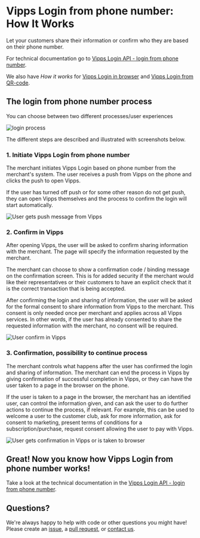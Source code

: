 <!-- START_METADATA
---
title: How it works from mobile
sidebar_position: 14
---
END_METADATA -->

# Vipps Login from phone number: How It Works

Let your customers share their information or confirm who they are based on their phone number.

For technical documentation go to
[Vipps Login API - login from phone number](https://github.com/vippsas/vipps-login-api/blob/master/vipps-login-api.md#vipps-login-from-phone-number).

We also have _How it works_ for [Vipps Login in browser](https://github.com/vippsas/vipps-login-api/blob/master/vipps-login-api-howitworks.md) and [Vipps Login from QR-code](https://github.com/vippsas/vipps-login-api/blob/master/vipps-login-from-QR-api-howitworks.md).

## The login from phone number process

You can choose between two different processes/user experiences

![login process](images/vipps-login-from-phone-number-process.png)

The different steps are described and illustrated with screenshots below.

### 1. Initiate Vipps Login from phone number

The merchant initiates Vipps Login based on phone number from the merchant's system. The user receives a push from Vipps on the phone and clicks the push to open Vipps.

If the user has turned off push or for some other reason do not get push, they can open Vipps themselves and the process to confirm the login will start automatically.

![User gets push message from Vipps](images/vipps-login-phone-push.png)

### 2. Confirm in Vipps

After opening Vipps, the user will be asked to confirm sharing information with the merchant. The page will specify the information requested by the merchant.

The merchant can choose to show a confirmation code / binding message on the confirmation screen. This is for added security if the merchant would like their representatives or their customers to have an explicit check that it is the correct transaction that is being accepted.

After confirming the login and sharing of information, the user will be asked for the formal consent to share information from Vipps to the merchant. This consent is only needed once per merchant and applies across all Vipps services. In other words, if the user has already consented to share the requested information with the merchant, no consent will be required.

![User confirm in Vipps](images/vipps-login-confirm.png)

### 3. Confirmation, possibility to continue process

The merchant controls what happens after the user has  confirmed the login and sharing of information. The merchant can end the process in Vipps by giving confirmation of successful completion in Vipps, or they can have the user taken to a page in the browser on the phone.

If the user is taken to a page in the browser, the merchant has an identified user, can control the information given, and can ask the user to do further actions to continue the process, if relevant. For example, this can be used to welcome a user to the customer club, ask for more information, ask for consent to marketing, present terms of conditions for a subscription/purchase, request consent allowing the user to pay with Vipps.

![User gets confirmation in Vipps or is taken to browser](images/vipps-login-confirmation.png)

## Great! Now you know how Vipps Login from phone number works!

Take a look at the technical documentation in the [Vipps Login API - login from phone number](https://github.com/vippsas/vipps-login-api/blob/master/vipps-login-api.md#vipps-login-from-phone-number).

## Questions?

We're always happy to help with code or other questions you might have!
Please create an [issue](https://github.com/vippsas/vipps-login-api/issues),
a [pull request](https://github.com/vippsas/vipps-login-api/pulls),
or [contact us](https://github.com/vippsas/vipps-developers/blob/master/contact.md).
